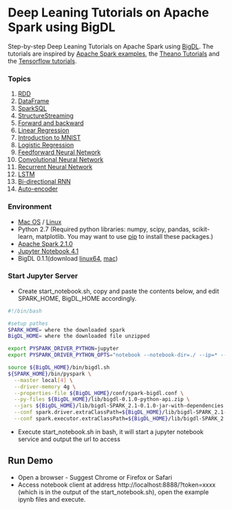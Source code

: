 # Deep Leaning Tutorials on Apache Spark using BigDL

Step-by-step Deep Leaning Tutorials on Apache Spark using [BigDL](https://github.com/intel-analytics/BigDL/). The tutorials are inspired by [Apache Spark examples](http://spark.apache.org/examples.html), the [Theano Tutorials](https://github.com/Newmu/Theano-Tutorials) and the [Tensorflow tutorials](https://github.com/nlintz/TensorFlow-Tutorials).

### Topics
1. [RDD](https://github.com/intel-analytics/BigDL-Tutorials/blob/master/notebooks/spark_basics/RDD.ipynb) 
2. [DataFrame](https://github.com/intel-analytics/BigDL-Tutorials/blob/master/notebooks/spark_basics/DataFrame.ipynb)
3. [SparkSQL](https://github.com/intel-analytics/BigDL-Tutorials/blob/master/notebooks/spark_basics/spark_sql.ipynb)
4. [StructureStreaming](https://github.com/intel-analytics/BigDL-Tutorials/blob/master/notebooks/spark_basics/structured_streaming.ipynb)
5. [Forward and backward](https://github.com/intel-analytics/BigDL-Tutorials/blob/master/notebooks/neural_networks/forward_and_backward.ipynb)
6. [Linear Regression](https://github.com/intel-analytics/BigDL-Tutorials/blob/master/notebooks/neural_networks/linear_regression.ipynb)
7. [Introduction to MNIST](https://github.com/intel-analytics/BigDL-Tutorials/blob/master/notebooks/neural_networks/introduction_to_mnist.ipynb)
8. [Logistic Regression](https://github.com/intel-analytics/BigDL-Tutorials/blob/master/notebooks/neural_networks/logistic_regression.ipynb)
9. [Feedforward Neural Network](https://github.com/intel-analytics/BigDL-Tutorials/blob/master/notebooks/neural_networks/deep_feed_forward_neural_network.ipynb)
10. [Convolutional Neural Network](https://github.com/intel-analytics/BigDL-Tutorials/blob/master/notebooks/neural_networks/cnn.ipynb)
11. [Recurrent Neural Network](https://github.com/intel-analytics/BigDL-Tutorials/blob/master/notebooks/neural_networks/rnn.ipynb)
12. [LSTM](https://github.com/intel-analytics/BigDL-Tutorials/blob/master/notebooks/neural_networks/lstm.ipynb)
13. [Bi-directional RNN](https://github.com/intel-analytics/BigDL-Tutorials/blob/master/notebooks/neural_networks/birnn.ipynb)
14. [Auto-encoder](https://github.com/intel-analytics/BigDL-Tutorials/blob/master/notebooks/neural_networks/autoencoder.ipynb)

### Environment

+ [Mac OS](https://github.com/intel-analytics/BigDL-Tutorials/blob/master/SetupMac.md) / [Linux](https://github.com/intel-analytics/BigDL-Tutorials/blob/master/SetupLinux.md)
+ Python 2.7 (Required python libraries: numpy, scipy, pandas, scikit-learn, matplotlib. You may want to use [pip](https://pip.pypa.io/en/stable/) to install these packages.)
+ [Apache Spark 2.1.0](http://spark.apache.org/docs/2.1.0/)
+ [Jupyter Notebook 4.1](http://jupyter.org/install.html)
+ BigDL 0.1.1(download [linux64](https://repo1.maven.org/maven2/com/intel/analytics/bigdl/dist-spark-2.1.0-scala-2.11.8-linux64/0.1.1/dist-spark-2.1.0-scala-2.11.8-linux64-0.1.1-dist.zip), [mac](https://repo1.maven.org/maven2/com/intel/analytics/bigdl/dist-spark-2.1.0-scala-2.11.8-mac/0.1.1/dist-spark-2.1.0-scala-2.11.8-mac-0.1.1-dist.zip))

### Start Jupyter Server

* Create start_notebook.sh, copy and paste the contents below, and edit SPARK_HOME, BigDL_HOME accordingly.
```bash
#!/bin/bash

#setup pathes
SPARK_HOME= where the downloaded spark
BigDL_HOME= where the downloaded file unzipped

export PYSPARK_DRIVER_PYTHON=jupyter
export PYSPARK_DRIVER_PYTHON_OPTS="notebook --notebook-dir=./ --ip=* --no-browser"

source ${BigDL_HOME}/bin/bigdl.sh
${SPARK_HOME}/bin/pyspark \
  --master local[4] \
  --driver-memory 4g \
  --properties-file ${BigDL_HOME}/conf/spark-bigdl.conf \
  --py-files ${BigDL_HOME}/lib/bigdl-0.1.0-python-api.zip \
  --jars ${BigDL_HOME}/lib/bigdl-SPARK_2.1-0.1.0-jar-with-dependencies.jar \
  --conf spark.driver.extraClassPath=${BigDL_HOME}/lib/bigdl-SPARK_2.1-0.1.0-jar-with-dependencies.jar \
  --conf spark.executor.extraClassPath=${BigDL_HOME}/lib/bigdl-SPARK_2.1-0.1.0-jar-with-dependencies.jar
```

* Execute start_notebook.sh in bash, it will start a jupyter notebook service and output the url to access
## Run Demo
* Open a browser - Suggest Chrome or Firefox or Safari
* Access notebook client at address http://localhost:8888/?token=xxxx (which is in the output of the start_notebook.sh), open the example ipynb files and execute.

